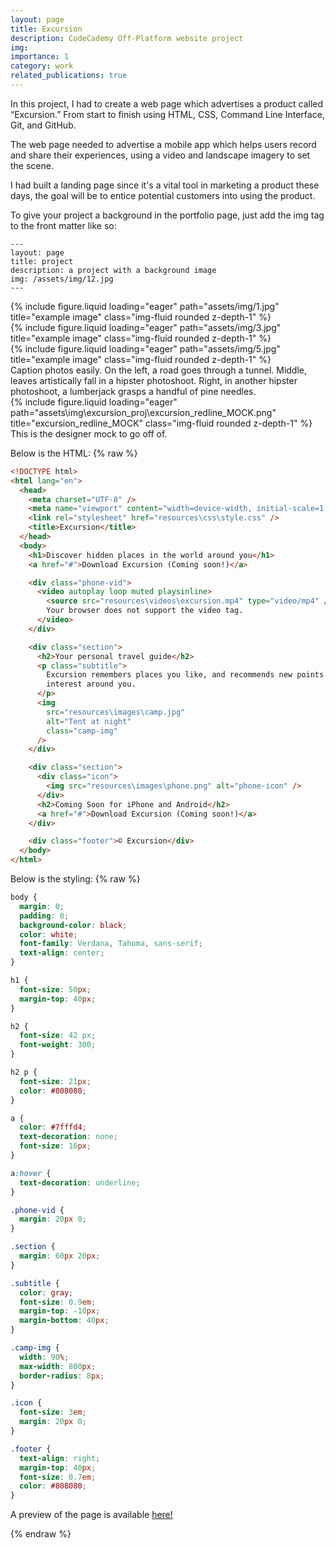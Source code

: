 ```yaml
---
layout: page
title: Excursion
description: CodeCademy Off-Platform website project
img: 
importance: 1
category: work
related_publications: true
---
```


In this project, I had to create a web page which advertises a product called “Excursion.” From start to finish using HTML, CSS, Command Line Interface, Git, and GitHub.

The web page needed to advertise a mobile app which helps users record and share their experiences, using a video and landscape imagery to set the scene. 

I had built a landing page since it's a vital tool in marketing a product these days, the goal will be to entice potential customers into using the product.

To give your project a background in the portfolio page, just add the img tag to the front matter like so:

    ---
    layout: page
    title: project
    description: a project with a background image
    img: /assets/img/12.jpg
    ---

<div class="row">
    <div class="col-sm mt-3 mt-md-0">
        {% include figure.liquid loading="eager" path="assets/img/1.jpg" title="example image" class="img-fluid rounded z-depth-1" %}
    </div>
    <div class="col-sm mt-3 mt-md-0">
        {% include figure.liquid loading="eager" path="assets/img/3.jpg" title="example image" class="img-fluid rounded z-depth-1" %}
    </div>
    <div class="col-sm mt-3 mt-md-0">
        {% include figure.liquid loading="eager" path="assets/img/5.jpg" title="example image" class="img-fluid rounded z-depth-1" %}
    </div>
</div>
<div class="caption">
    Caption photos easily. On the left, a road goes through a tunnel. Middle, leaves artistically fall in a hipster photoshoot. Right, in another hipster photoshoot, a lumberjack grasps a handful of pine needles.
</div>
<div class="row">
    <div class="col-sm mt-3 mt-md-0">
        {% include figure.liquid loading="eager" path="assets\img\excursion_proj\excursion_redline_MOCK.png" title="excursion_redline_MOCK" class="img-fluid rounded z-depth-1" %}
    </div>
</div>
<div class="caption">
    This is the designer mock to go off of.
</div>


Below is the HTML:
{% raw %}

```html
<!DOCTYPE html>
<html lang="en">
  <head>
    <meta charset="UTF-8" />
    <meta name="viewport" content="width=device-width, initial-scale=1.0" />
    <link rel="stylesheet" href="resources\css\style.css" />
    <title>Excursion</title>
  </head>
  <body>
    <h1>Discover hidden places in the world around you</h1>
    <a href="#">Download Excursion (Coming soon!)</a>

    <div class="phone-vid">
      <video autoplay loop muted playsinline>
        <source src="resources\videos\excursion.mp4" type="video/mp4" />
        Your browser does not support the video tag.
      </video>
    </div>

    <div class="section">
      <h2>Your personal travel guide</h2>
      <p class="subtitle">
        Excursion remembers places you like, and recommends new points of
        interest around you.
      </p>
      <img
        src="resources\images\camp.jpg"
        alt="Tent at night"
        class="camp-img"
      />
    </div>

    <div class="section">
      <div class="icon">
        <img src="resources\images\phone.png" alt="phone-icon" />
      </div>
      <h2>Coming Soon for iPhone and Android</h2>
      <a href="#">Download Excursion (Coming soon!)</a>
    </div>

    <div class="footer">© Excursion</div>
  </body>
</html>
```

Below is the styling:
{% raw %}

```css
body {
  margin: 0;
  padding: 0;
  background-color: black;
  color: white;
  font-family: Verdana, Tahoma, sans-serif;
  text-align: center;
}

h1 {
  font-size: 50px;
  margin-top: 40px;
}

h2 {
  font-size: 42 px;
  font-weight: 300;
}

h2 p {
  font-size: 21px;
  color: #808080;
}

a {
  color: #7fffd4;
  text-decoration: none;
  font-size: 16px;
}

a:hover {
  text-decoration: underline;
}

.phone-vid {
  margin: 20px 0;
}

.section {
  margin: 60px 20px;
}

.subtitle {
  color: gray;
  font-size: 0.9em;
  margin-top: -10px;
  margin-bottom: 40px;
}

.camp-img {
  width: 90%;
  max-width: 800px;
  border-radius: 8px;
}

.icon {
  font-size: 3em;
  margin: 20px 0;
}

.footer {
  text-align: right;
  margin-top: 40px;
  font-size: 0.7em;
  color: #808080;
}
```

A preview of the page is available [here!](https://content.codecademy.com/programs/freelance-one/excursion/index.html?_gl=1*1f0xdsd*_gcl_au*MTk1NDM0OTYwOS4xNzUzNzk1OTczLjE1NDg5NDAzODIuMTc1NDMzMDUxMC4xNzU0MzMxNTcw*_ga*MTM1MjM0MjE2OS4xNzUzNzk1OTcz*_ga_3LRZM6TM9L*czE3NTQ0OTkxMjYkbzEzJGcxJHQxNzU0NTAxMzAzJGo1MiRsMCRoMA..)

{% endraw %}
